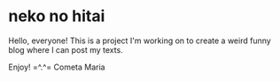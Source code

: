 # neko no hitai

Hello, everyone! 
This is a project I'm working on to create a weird funny blog where I can post my texts.

Enjoy! =^.^=
Cometa Maria
